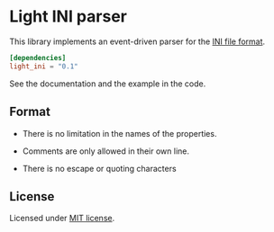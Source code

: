 Light INI parser
================

This library implements an event-driven parser for the [INI file format](https://en.wikipedia.org/wiki/INI_file).

```toml
[dependencies]
light_ini = "0.1"
```

See the documentation and the example in the code.

## Format

- There is no limitation in the names of the properties.

- Comments are only allowed in their own line.

- There is no escape or quoting characters

## License

Licensed under <a href="LICENSE-MIT">MIT license</a>.
